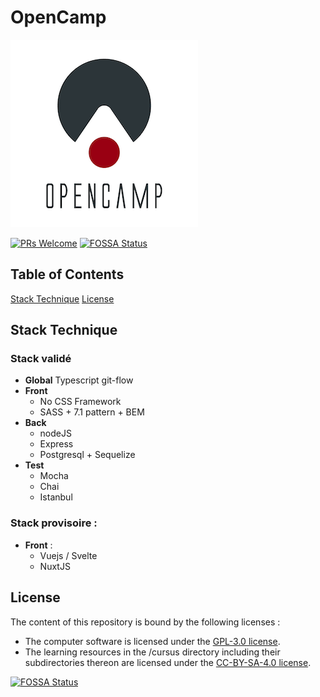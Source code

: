 # OpenCamp

![Open Camp Logo](img/opencamp-logo-m.png)

 [![PRs Welcome](https://img.shields.io/badge/PRs-welcome-brightgreen.svg?style=flat-square)](http://makeapullrequest.com)  [![FOSSA Status](https://app.fossa.com/api/projects/git%2Bgithub.com%2FOpen-Camp%2FOpenCamp.svg?type=shield)](https://app.fossa.com/projects/git%2Bgithub.com%2FOpen-Camp%2FOpenCamp?ref=badge_shield)

## Table of Contents

  [Stack Technique](#stack-technique)
  [License](#license)

## Stack Technique

### Stack validé
  - **Global**
    Typescript
    git-flow
  - **Front**
    - No CSS Framework
    - SASS + 7.1 pattern + BEM
  - **Back**
    - nodeJS
    - Express
    - Postgresql + Sequelize
  - **Test**
    - Mocha
    - Chai
    - Istanbul
  
### Stack provisoire : 
  - **Front** : 
    - Vuejs / Svelte
    - NuxtJS


## License

The content of this repository is bound by the following licenses :

- The computer software is licensed under the [GPL-3.0 license](https://github.com/Open-Camp/OpenCamp/blob/master/LICENSE).
- The learning resources in the /cursus directory including their subdirectories thereon are licensed under the [CC-BY-SA-4.0 license](https://creativecommons.org/licenses/by-sa/4.0/).


[![FOSSA Status](https://app.fossa.io/api/projects/git%2Bgithub.com%2FOpen-Camp%2FOpenCamp.svg?type=large)](https://app.fossa.io/projects/git%2Bgithub.com%2FOpen-Camp%2FOpenCamp?ref=badge_large)
